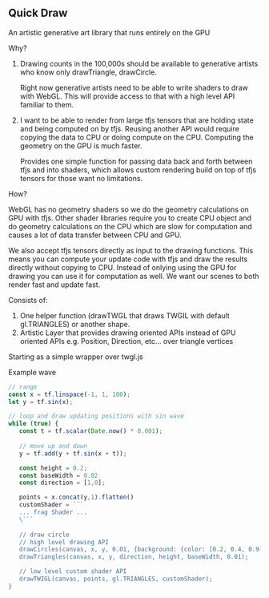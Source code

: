 ## Quick Draw

An artistic generative art library that runs entirely on the GPU

Why?

1. Drawing counts in the 100,000s should be available to generative artists who know only
   drawTriangle, drawCircle.

   Right now generative artists need to be able to write shaders to draw with WebGL. This will
   provide access to that with a high level API familiar to them.

2. I want to be able to render from large tfjs tensors that are holding state and
   being computed on by tfjs. Reusing another API would require copying the data to CPU
   or doing compute on the CPU. Computing the geometry on the GPU is much faster.

   Provides one simple function for passing data back and forth between tfjs
   and into shaders, which allows custom rendering build on top of tfjs tensors
   for those want no limitations.

How?

WebGL has no geometry shaders so we do the geometry calculations on GPU with tfjs.
Other shader libraries require you to create CPU object and do geometry calculations
on the CPU which are slow for computation and causes a lot of data transfer between CPU
and GPU.

We also accept tfjs tensors directly as input to the drawing functions. This means you can
compute your update code with tfjs and draw the results directly without copying to CPU. Instead
of onlying using the GPU for drawing you can use it for computation as well. We want
our scenes to both render fast and update fast.

Consists of:

1.  One helper function (drawTWGL that draws TWGIL with default gl.TRIANGLES) or another shape.
2.  Artistic Layer that provides drawing oriented APIs instead of GPU oriented APIs
    e.g. Position, Direction, etc... over triangle vertices

Starting as a simple wrapper over twgl.js

Example wave
```typescript
// range
const x = tf.linspace(-1, 1, 100);
let y = tf.sin(x);

// loop and draw updating positions with sin wave
while (true) {
   const t = tf.scalar(Date.now() * 0.001);
   
   // move up and down
   y = tf.add(y + tf.sin(x + t));

   const height = 0.2;
   const baseWidth = 0.02
   const direction = [1,0];

   points = x.concat(y,1).flatten()
   customShader = ```
   ... frag Shader ...
   \```
   
   // draw circle
   // high level drawing API
   drawCircles(canvas, x, y, 0.01, {background: {color: [0.2, 0.4, 0.9]}});
   drawTriangles(canvas, x, y, direction, height, baseWidth, 0.01);

   // low level custom shader API
   drawTWIGL(canvas, points, gl.TRIANGLES, customShader);
}
```

